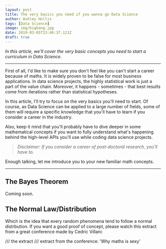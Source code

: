 ```yaml
---
layout: post
title: The very basics you need if you wanna go Data Science
author: Ashley Hollis
tags: [Data Science]
image: img/bigbang.jpg
date: 2019-03-05T23:46:37.121Z
draft: true
---
```


*In this article, we'll cover the very basic concepts you need to start a curriculum in Data Science.*

---

First of all, I'd like to make sure you don't feel like you can't start a career because of maths. It is widely proven to be false for most business applications. In data science projects, the highly statistical work is just a part of the value chain. Moreover, it happens - sometimes - that best results come from iterations rather than statistical hypotheses.

In this article, I'll try to focus on the very basics you'll need to start. Of course, as Data Science can be applied to a large number of fields, some of them will require a specific knowledge that you'll have to learn if you consider a career in the industry.

Also, keep it mind that you'll probably have to dive deeper in some mathematical concepts if you want to fully understand what's happening behind the high-level APIs you'll use while coding data science projects.

> *Disclaimer: If you consider a career of post-doctoral research, you'll have to.*

Enough talking, let me introduce you to your new familiar math concepts.

---

## The Bayes Theorem

Coming soon.

## The Normal Law/Distribution
Which is the idea that every random phenomena tend to follow a normal distrbution. If you want a good proof of concept, please watch this extract from a great conference made by Cedric Villani:

/// the extract /// extract from the conference: 'Why maths is sexy'


